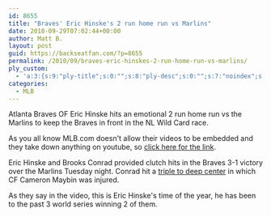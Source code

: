 ```yaml
---
id: 8655
title: "Braves' Eric Hinske's 2 run home run vs Marlins"
date: 2010-09-29T07:02:44+00:00
author: Matt B.
layout: post
guid: https://backseatfan.com/?p=8655
permalink: /2010/09/braves-eric-hinskes-2-run-home-run-vs-marlins/
ply_custom:
  - 'a:3:{s:9:"ply-title";s:0:"";s:8:"ply-desc";s:0:"";s:7:"noindex";s:0:"";}'
categories:
  - MLB
---
```


<div class="entry">
  <p>
    Atlanta Braves OF Eric Hinske hits an emotional 2 run home run vs the Marlins to keep the Braves in front in the NL Wild Card race.
  </p>

  <p>
    As you all know MLB.com doesn't allow their videos to be embedded and they take down anything on youtube, so <a href="https://mlb.mlb.com/news/article.jsp?ymd=20100928&content_id=15192390&vkey=recap&fext=.jsp&c_id=mlb">click here for the link</a>.
  </p>

  <p>
    Eric Hinske and Brooks Conrad provided clutch hits in the Braves 3-1 victory over the Marlins Tuesday night. Conrad hit a <a href="https://mlb.mlb.com/video/play.jsp?content_id=12544047&topic_id=8879214&c_id=mlb">triple to deep center</a> in which CF Cameron Maybin was injured.
  </p>

  <p>
    As they say in the video, this is Eric Hinske's time of the year, he has been to the past 3 world series winning 2 of them.
  </p>
</div>
